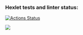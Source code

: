 ### Hexlet tests and linter status:

[![Actions Status](https://github.com/21aLeX/frontend-project-44/workflows/hexlet-check/badge.svg)](https://github.com/21aLeX/frontend-project-44/actions)

<a href="https://asciinema.org/a/nif146Qjhi4uiuXS8assoPs17" target="_blank"><img src="https://asciinema.org/a/nif146Qjhi4uiuXS8assoPs17.svg" /></a>
